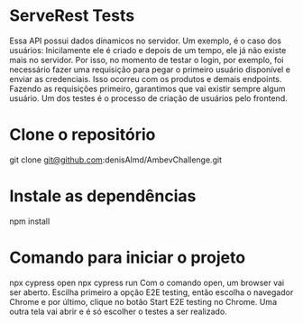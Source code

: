 # ServeRest Tests
Essa API possui dados dinamicos no servidor. Um exemplo, é o caso dos usuários: Inicilamente ele é criado e depois de um tempo, ele já não existe mais no servidor.
Por isso, no momento de testar o login, por exemplo, foi necessário fazer uma requisição para pegar o primeiro usuário disponível e enviar as credenciais.
Isso ocorreu com os produtos e demais endpoints. Fazendo as requisições primeiro, garantimos que vai existir sempre algum usuário. Um dos testes é o processo de criação de usuários pelo frontend.

# Clone o repositório
git clone git@github.com:denisAlmd/AmbevChallenge.git

# Instale as dependências
npm install

# Comando para iniciar o projeto
npx cypress open npx cypress run
Com o comando open, um browser vai ser aberto. Escilha primeiro a opção E2E testing, então escolha o navegador Chrome e por último, 
clique no botão Start E2E testing no Chrome. Uma outra tela vai abrir e é só escolher o testes a ser realizado.

